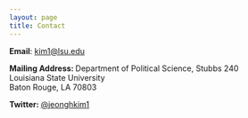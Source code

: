 ```yaml
---
layout: page
title: Contact
---
```


<p> <b>Email</b>: <a href="kim1@lsu.edu"> kim1@lsu.edu</a> </p>
<p> <b> Mailing Address: </b> Department of Political Science, Stubbs 240 <br>Louisiana State University <br> Baton Rouge, LA 70803 </p>
<p> <b> Twitter: </b> <a href="https://twitter.com/jeonghkim1"> @jeonghkim1 </a> </p> 

